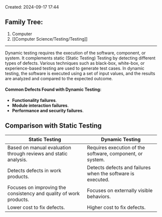 Created: 2024-09-17 17:44
## Family Tree:
1. Computer
2. [[Computer Science/Testing/Testing]]
-- -
Dynamic testing requires the execution of the software, component, or system. It complements static (Static Testing) Testing by detecting different types of defects. Various techniques such as black-box, white-box, or experience-based testing are used to generate test cases.
In dynamic testing, the software is executed using a set of input values, and the results are analyzed and compared to the expected outcome.
#### Common Defects Found with Dynamic Testing:
- **Functionality failures**.
- **Module interaction failures**.
- **Performance and security failures**.
## Comparison with Static Testing

| Static Testing                                                     | Dynamic Testing                                             |
| ------------------------------------------------------------------ | ----------------------------------------------------------- |
| Based on manual evaluation through reviews and static analysis.    | Requires execution of the software, component, or system.   |
| Detects defects in work products.                                  | Detects defects and failures when the software is executed. |
| Focuses on improving the consistency and quality of work products. | Focuses on externally visible behaviors.                    |
| Lower cost to fix defects.                                         | Higher cost to fix defects.                                 |
